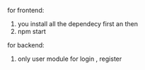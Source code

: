 for frontend:
1. you install all the dependecy first an then
2. npm start

for backend:
1. only user module for login , register 
